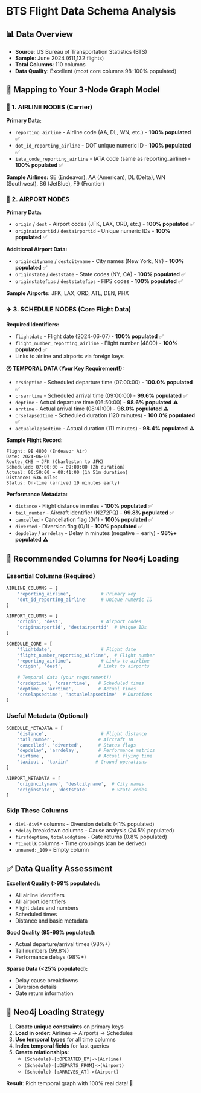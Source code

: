 # BTS Flight Data Schema Analysis

## 📊 Data Overview
- **Source**: US Bureau of Transportation Statistics (BTS)
- **Sample**: June 2024 (611,132 flights)
- **Total Columns**: 110 columns
- **Data Quality**: Excellent (most core columns 98-100% populated)

## 🎯 Mapping to Your 3-Node Graph Model

### 🏢 1. AIRLINE NODES (Carrier)

**Primary Data:**
- `reporting_airline` - Airline code (AA, DL, WN, etc.) - **100% populated** ✅
- `dot_id_reporting_airline` - DOT unique numeric ID - **100% populated** ✅
- `iata_code_reporting_airline` - IATA code (same as reporting_airline) - **100% populated** ✅

**Sample Airlines:** 9E (Endeavor), AA (American), DL (Delta), WN (Southwest), B6 (JetBlue), F9 (Frontier)

### 🏢 2. AIRPORT NODES

**Primary Data:**
- `origin` / `dest` - Airport codes (JFK, LAX, ORD, etc.) - **100% populated** ✅
- `originairportid` / `destairportid` - Unique numeric IDs - **100% populated** ✅

**Additional Airport Data:**
- `origincityname` / `destcityname` - City names (New York, NY) - **100% populated** ✅
- `originstate` / `deststate` - State codes (NY, CA) - **100% populated** ✅
- `originstatefips` / `deststatefips` - FIPS codes - **100% populated** ✅

**Sample Airports:** JFK, LAX, ORD, ATL, DEN, PHX

### ✈️ 3. SCHEDULE NODES (Core Flight Data)

**Required Identifiers:**
- `flightdate` - Flight date (2024-06-07) - **100% populated** ✅
- `flight_number_reporting_airline` - Flight number (4800) - **100% populated** ✅
- Links to airline and airports via foreign keys

**🕐 TEMPORAL DATA (Your Key Requirement!):**
- `crsdeptime` - Scheduled departure time (07:00:00) - **100.0% populated** ✅
- `crsarrtime` - Scheduled arrival time (09:00:00) - **99.6% populated** ✅
- `deptime` - Actual departure time (06:50:00) - **98.6% populated** ⚠️
- `arrtime` - Actual arrival time (08:41:00) - **98.0% populated** ⚠️
- `crselapsedtime` - Scheduled duration (120 minutes) - **100.0% populated** ✅
- `actualelapsedtime` - Actual duration (111 minutes) - **98.4% populated** ⚠️

**Sample Flight Record:**
```
Flight: 9E 4800 (Endeavor Air)
Date: 2024-06-07
Route: CHS → JFK (Charleston to JFK)
Scheduled: 07:00:00 → 09:00:00 (2h duration)
Actual: 06:50:00 → 08:41:00 (1h 51m duration)
Distance: 636 miles
Status: On-time (arrived 19 minutes early)
```

**Performance Metadata:**
- `distance` - Flight distance in miles - **100% populated** ✅
- `tail_number` - Aircraft identifier (N272PQ) - **99.8% populated** ✅
- `cancelled` - Cancellation flag (0/1) - **100% populated** ✅
- `diverted` - Diversion flag (0/1) - **100% populated** ✅
- `depdelay` / `arrdelay` - Delay in minutes (negative = early) - **98%+ populated** ⚠️

## 🚀 Recommended Columns for Neo4j Loading

### Essential Columns (Required)
```python
AIRLINE_COLUMNS = [
    'reporting_airline',           # Primary key
    'dot_id_reporting_airline'     # Unique numeric ID
]

AIRPORT_COLUMNS = [
    'origin', 'dest',              # Airport codes  
    'originairportid', 'destairportid'  # Unique IDs
]

SCHEDULE_CORE = [
    'flightdate',                  # Flight date
    'flight_number_reporting_airline',  # Flight number
    'reporting_airline',           # Links to airline
    'origin', 'dest',             # Links to airports
    
    # Temporal data (your requirement!)
    'crsdeptime', 'crsarrtime',   # Scheduled times
    'deptime', 'arrtime',         # Actual times  
    'crselapsedtime', 'actualelapsedtime'  # Durations
]
```

### Useful Metadata (Optional)
```python
SCHEDULE_METADATA = [
    'distance',                    # Flight distance
    'tail_number',                # Aircraft ID
    'cancelled', 'diverted',      # Status flags
    'depdelay', 'arrdelay',       # Performance metrics
    'airtime',                    # Actual flying time
    'taxiout', 'taxiin'          # Ground operations
]

AIRPORT_METADATA = [
    'origincityname', 'destcityname',  # City names
    'originstate', 'deststate'         # State codes
]
```

### Skip These Columns
- `div1-div5*` columns - Diversion details (<1% populated)
- `*delay` breakdown columns - Cause analysis (24.5% populated)  
- `firstdeptime`, `totaladdgtime` - Gate returns (0.8% populated)
- `*timeblk` columns - Time groupings (can be derived)
- `unnamed:_109` - Empty column

## ✅ Data Quality Assessment

**Excellent Quality (>99% populated):**
- All airline identifiers
- All airport identifiers
- Flight dates and numbers
- Scheduled times
- Distance and basic metadata

**Good Quality (95-99% populated):**
- Actual departure/arrival times (98%+)
- Tail numbers (99.8%)
- Performance delays (98%+)

**Sparse Data (<25% populated):**
- Delay cause breakdowns
- Diversion details
- Gate return information

## 🎯 Neo4j Loading Strategy

1. **Create unique constraints** on primary keys
2. **Load in order**: Airlines → Airports → Schedules  
3. **Use temporal types** for all time columns
4. **Index temporal fields** for fast queries
5. **Create relationships**: 
   - `(Schedule)-[:OPERATED_BY]->(Airline)`
   - `(Schedule)-[:DEPARTS_FROM]->(Airport)`
   - `(Schedule)-[:ARRIVES_AT]->(Airport)`

**Result**: Rich temporal graph with 100% real data! 🚀